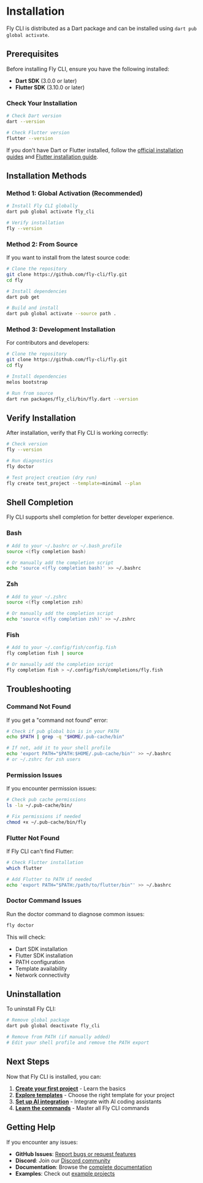 # Installation

Fly CLI is distributed as a Dart package and can be installed using `dart pub global activate`.

## Prerequisites

Before installing Fly CLI, ensure you have the following installed:

- **Dart SDK** (3.0.0 or later)
- **Flutter SDK** (3.10.0 or later)

### Check Your Installation

```bash
# Check Dart version
dart --version

# Check Flutter version
flutter --version
```

If you don't have Dart or Flutter installed, follow the [official installation guides](https://dart.dev/get-dart) and [Flutter installation guide](https://docs.flutter.dev/get-started/install).

## Installation Methods

### Method 1: Global Activation (Recommended)

```bash
# Install Fly CLI globally
dart pub global activate fly_cli

# Verify installation
fly --version
```

### Method 2: From Source

If you want to install from the latest source code:

```bash
# Clone the repository
git clone https://github.com/fly-cli/fly.git
cd fly

# Install dependencies
dart pub get

# Build and install
dart pub global activate --source path .
```

### Method 3: Development Installation

For contributors and developers:

```bash
# Clone the repository
git clone https://github.com/fly-cli/fly.git
cd fly

# Install dependencies
melos bootstrap

# Run from source
dart run packages/fly_cli/bin/fly.dart --version
```

## Verify Installation

After installation, verify that Fly CLI is working correctly:

```bash
# Check version
fly --version

# Run diagnostics
fly doctor

# Test project creation (dry run)
fly create test_project --template=minimal --plan
```

## Shell Completion

Fly CLI supports shell completion for better developer experience.

### Bash

```bash
# Add to your ~/.bashrc or ~/.bash_profile
source <(fly completion bash)

# Or manually add the completion script
echo 'source <(fly completion bash)' >> ~/.bashrc
```

### Zsh

```bash
# Add to your ~/.zshrc
source <(fly completion zsh)

# Or manually add the completion script
echo 'source <(fly completion zsh)' >> ~/.zshrc
```

### Fish

```bash
# Add to your ~/.config/fish/config.fish
fly completion fish | source

# Or manually add the completion script
fly completion fish > ~/.config/fish/completions/fly.fish
```

## Troubleshooting

### Command Not Found

If you get a "command not found" error:

```bash
# Check if pub global bin is in your PATH
echo $PATH | grep -q "$HOME/.pub-cache/bin"

# If not, add it to your shell profile
echo 'export PATH="$PATH:$HOME/.pub-cache/bin"' >> ~/.bashrc
# or ~/.zshrc for zsh users
```

### Permission Issues

If you encounter permission issues:

```bash
# Check pub cache permissions
ls -la ~/.pub-cache/bin/

# Fix permissions if needed
chmod +x ~/.pub-cache/bin/fly
```

### Flutter Not Found

If Fly CLI can't find Flutter:

```bash
# Check Flutter installation
which flutter

# Add Flutter to PATH if needed
echo 'export PATH="$PATH:/path/to/flutter/bin"' >> ~/.bashrc
```

### Doctor Command Issues

Run the doctor command to diagnose common issues:

```bash
fly doctor
```

This will check:
- Dart SDK installation
- Flutter SDK installation
- PATH configuration
- Template availability
- Network connectivity

## Uninstallation

To uninstall Fly CLI:

```bash
# Remove global package
dart pub global deactivate fly_cli

# Remove from PATH (if manually added)
# Edit your shell profile and remove the PATH export
```

## Next Steps

Now that Fly CLI is installed, you can:

1. **[Create your first project](/guide/quickstart)** - Learn the basics
2. **[Explore templates](/guide/templates)** - Choose the right template for your project
3. **[Set up AI integration](/ai-integration/overview)** - Integrate with AI coding assistants
4. **[Learn the commands](/guide/commands)** - Master all Fly CLI commands

## Getting Help

If you encounter any issues:

- **GitHub Issues**: [Report bugs or request features](https://github.com/fly-cli/fly/issues)
- **Discord**: Join our [Discord community](https://discord.gg/fly-cli)
- **Documentation**: Browse the [complete documentation](/)
- **Examples**: Check out [example projects](/examples/minimal-example)
